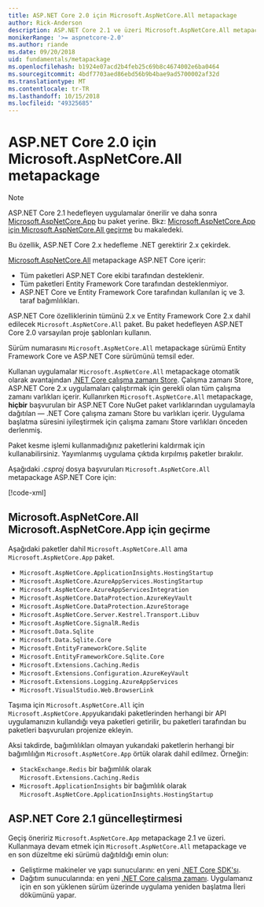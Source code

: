```yaml
---
title: ASP.NET Core 2.0 için Microsoft.AspNetCore.All metapackage
author: Rick-Anderson
description: ASP.NET Core 2.1 ve üzeri Microsoft.AspNetCore.All metapackage önerilmez.
monikerRange: '>= aspnetcore-2.0'
ms.author: riande
ms.date: 09/20/2018
uid: fundamentals/metapackage
ms.openlocfilehash: b1924e07acd2b4feb25c69b8c4674002e6ba0464
ms.sourcegitcommit: 4bdf7703aed86ebd56b9b4bae9ad5700002af32d
ms.translationtype: MT
ms.contentlocale: tr-TR
ms.lasthandoff: 10/15/2018
ms.locfileid: "49325685"
---
```

# <a name="microsoftaspnetcoreall-metapackage-for-aspnet-core-20"></a>ASP.NET Core 2.0 için Microsoft.AspNetCore.All metapackage

> [!NOTE]
> ASP.NET Core 2.1 hedefleyen uygulamalar önerilir ve daha sonra [Microsoft.AspNetCore.App](xref:fundamentals/metapackage-app) bu paket yerine. Bkz: [Microsoft.AspNetCore.App için Microsoft.AspNetCore.All geçirme](#migrate) bu makaledeki.

Bu özellik, ASP.NET Core 2.x hedefleme .NET gerektirir 2.x çekirdek.

[Microsoft.AspNetCore.All](https://www.nuget.org/packages/Microsoft.AspNetCore.All) metapackage ASP.NET Core içerir:

* Tüm paketleri ASP.NET Core ekibi tarafından desteklenir.
* Tüm paketleri Entity Framework Core tarafından desteklenmiyor.
* ASP.NET Core ve Entity Framework Core tarafından kullanılan iç ve 3. taraf bağımlılıkları.

ASP.NET Core özelliklerinin tümünü 2.x ve Entity Framework Core 2.x dahil edilecek `Microsoft.AspNetCore.All` paket. Bu paket hedefleyen ASP.NET Core 2.0 varsayılan proje şablonları kullanın.

Sürüm numarasını `Microsoft.AspNetCore.All` metapackage sürümü Entity Framework Core ve ASP.NET Core sürümünü temsil eder.

Kullanan uygulamalar `Microsoft.AspNetCore.All` metapackage otomatik olarak avantajından [.NET Core çalışma zamanı Store](https://docs.microsoft.com/dotnet/core/deploying/runtime-store). Çalışma zamanı Store, ASP.NET Core 2.x uygulamaları çalıştırmak için gerekli olan tüm çalışma zamanı varlıkları içerir. Kullanırken `Microsoft.AspNetCore.All` metapackage, **hiçbir** başvurulan bir ASP.NET Core NuGet paket varlıklarından uygulamayla dağıtılan &mdash; .NET Core çalışma zamanı Store bu varlıkları içerir. Uygulama başlatma süresini iyileştirmek için çalışma zamanı Store varlıkları önceden derlenmiş.

Paket kesme işlemi kullanmadığınız paketlerini kaldırmak için kullanabilirsiniz. Yayımlanmış uygulama çıktıda kırpılmış paketler bırakılır.

Aşağıdaki *.csproj* dosya başvuruları `Microsoft.AspNetCore.All` metapackage ASP.NET Core için:

[!code-xml[](metapackage/samples/Metapackage.All.Example.csproj?highlight=6)]

<a name="migrate"></a>
## <a name="migrating-from-microsoftaspnetcoreall-to-microsoftaspnetcoreapp"></a>Microsoft.AspNetCore.All Microsoft.AspNetCore.App için geçirme

Aşağıdaki paketler dahil `Microsoft.AspNetCore.All` ama `Microsoft.AspNetCore.App` paket. 

* `Microsoft.AspNetCore.ApplicationInsights.HostingStartup`
* `Microsoft.AspNetCore.AzureAppServices.HostingStartup`
* `Microsoft.AspNetCore.AzureAppServicesIntegration`
* `Microsoft.AspNetCore.DataProtection.AzureKeyVault`
* `Microsoft.AspNetCore.DataProtection.AzureStorage`
* `Microsoft.AspNetCore.Server.Kestrel.Transport.Libuv`
* `Microsoft.AspNetCore.SignalR.Redis`
* `Microsoft.Data.Sqlite`
* `Microsoft.Data.Sqlite.Core`
* `Microsoft.EntityFrameworkCore.Sqlite`
* `Microsoft.EntityFrameworkCore.Sqlite.Core`
* `Microsoft.Extensions.Caching.Redis`
* `Microsoft.Extensions.Configuration.AzureKeyVault`
* `Microsoft.Extensions.Logging.AzureAppServices`
* `Microsoft.VisualStudio.Web.BrowserLink`

Taşıma için `Microsoft.AspNetCore.All` için `Microsoft.AspNetCore.App`yukarıdaki paketlerinden herhangi bir API uygulamanızın kullandığı veya paketleri getirilir, bu paketleri tarafından bu paketleri başvuruları projenize ekleyin.

Aksi takdirde, bağımlılıkları olmayan yukarıdaki paketlerin herhangi bir bağımlılığın `Microsoft.AspNetCore.App` örtük olarak dahil edilmez. Örneğin:

* `StackExchange.Redis` bir bağımlılık olarak `Microsoft.Extensions.Caching.Redis`
* `Microsoft.ApplicationInsights` bir bağımlılık olarak `Microsoft.AspNetCore.ApplicationInsights.HostingStartup`

## <a name="update-aspnet-core-21"></a>ASP.NET Core 2.1 güncelleştirmesi

Geçiş öneririz `Microsoft.AspNetCore.App` metapackage 2.1 ve üzeri. Kullanmaya devam etmek için `Microsoft.AspNetCore.All` metapackage ve en son düzeltme eki sürümü dağıtıldığı emin olun:

* Geliştirme makineler ve yapı sunucularını: en yeni [.NET Core SDK'sı](https://www.microsoft.com/net/download).
* Dağıtım sunucularında: en yeni [.NET Core çalışma zamanı](https://www.microsoft.com/net/download).
 Uygulamanız için en son yüklenen sürüm üzerinde uygulama yeniden başlatma İleri dökümünü yapar.
